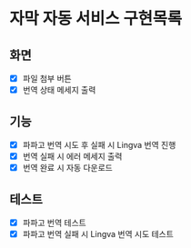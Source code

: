 # 자막 자동 서비스 구현목록

## 화면
- [x] 파일 첨부 버튼
- [x] 번역 상태 메세지 출력

## 기능
- [x] 파파고 번역 시도 후 실패 시 Lingva 번역 진행
- [x] 번역 실패 시 에러 메세지 출력
- [x] 번역 완료 시 자동 다운로드

## 테스트
- [x] 파파고 번역 테스트
- [x] 파파고 번역 실패 시 Lingva 번역 시도 테스트